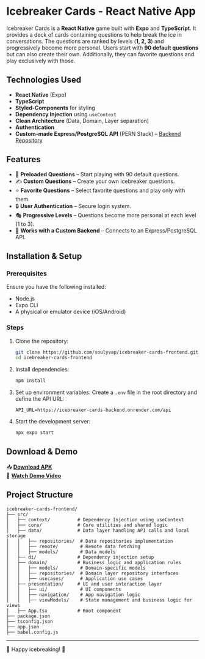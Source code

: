 # Icebreaker Cards - React Native App

Icebreaker Cards is a **React Native** game built with **Expo** and **TypeScript**. It provides a deck of cards containing questions to help break the ice in conversations. The questions are ranked by levels (**1, 2, 3**) and progressively become more personal. Users start with **90 default questions** but can also create their own. Additionally, they can favorite questions and play exclusively with those.

## Technologies Used

- **React Native** (Expo)
- **TypeScript**
- **Styled-Components** for styling
- **Dependency Injection** using `useContext`
- **Clean Architecture** (Data, Domain, Layer separation)
- **Authentication**
- **Custom-made Express/PostgreSQL API** (PERN Stack) – [Backend Repository](https://github.com/soulyvap/icebreaker-cards-backend)

## Features

- 🚀 **Preloaded Questions** – Start playing with 90 default questions.
- ✍️ **Custom Questions** – Create your own icebreaker questions.
- ⭐ **Favorite Questions** – Select favorite questions and play only with them.
- 🔒 **User Authentication** – Secure login system.
- 🎭 **Progressive Levels** – Questions become more personal at each level (1 to 3).
- 🔌 **Works with a Custom Backend** – Connects to an Express/PostgreSQL API.

## Installation & Setup

### Prerequisites

Ensure you have the following installed:

- Node.js
- Expo CLI
- A physical or emulator device (iOS/Android)

### Steps

1. Clone the repository:
   ```sh
   git clone https://github.com/soulyvap/icebreaker-cards-frontend.git
   cd icebreaker-cards-frontend
   ```
2. Install dependencies:
   ```sh
   npm install
   ```
3. Set up environment variables: Create a `.env` file in the root directory and define the API URL:
   ```env
   API_URL=https://icebreaker-cards-backend.onrender.com/api
   ```
4. Start the development server:
   ```sh
   npx expo start
   ```

## Download & Demo

📥 [**Download APK**](https://drive.google.com/file/d/1eBS388tohwEB8_DcCkU-2O-ccyIrf5EP/view?usp=sharing)\
🎥 [**Watch Demo Video**](https://drive.google.com/file/d/17v0Z4_ZTksp19OQqwZG-7sVoyfzi0tri/view?usp=sharing)

## Project Structure

```
icebreaker-cards-frontend/
├── src/
│   ├── context/          # Dependency Injection using useContext
│   ├── core/             # Core utilities and shared logic
│   ├── data/             # Data layer handling API calls and local storage
│   │   ├── repositories/  # Data repositories implementation
│   │   ├── remote/        # Remote data fetching
│   │   ├── models/        # Data models
│   ├── di/               # Dependency injection setup
│   ├── domain/           # Business logic and application rules
│   │   ├── models/        # Domain-specific models
│   │   ├── repositories/  # Domain layer repository interfaces
│   │   ├── usecases/      # Application use cases
│   ├── presentation/     # UI and user interaction layer
│   │   ├── ui/            # UI components
│   │   ├── navigation/    # App navigation logic
│   │   ├── viewModels/    # State management and business logic for views
│   ├── App.tsx           # Root component
├── package.json
├── tsconfig.json
├── app.json
├── babel.config.js
```
---

🚀 Happy icebreaking! 🎉

